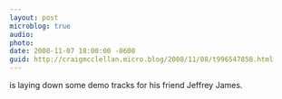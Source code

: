 ```yaml
---
layout: post
microblog: true
audio: 
photo: 
date: 2008-11-07 18:00:00 -0600
guid: http://craigmcclellan.micro.blog/2008/11/08/t996547858.html
---
```

is laying down some demo tracks for his friend Jeffrey James.
